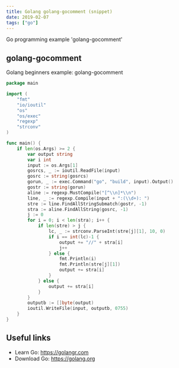 ```yaml
---
title: Golang golang-gocomment (snippet)
date: 2019-02-07
tags: ["go"]
---
```

Go programming example 'golang-gocomment'


## golang-gocomment

Golang beginners example: golang-gocomment

```go
package main

import (
	"fmt"
	"io/ioutil"
	"os"
	"os/exec"
	"regexp"
	"strconv"
)

func main() {
	if len(os.Args) >= 2 {
		var output string
		var i int
		input := os.Args[1]
		gosrcs, _ := ioutil.ReadFile(input)
		gosrc := string(gosrcs)
		gorun, _ := exec.Command("go", "build", input).Output()
		gostr := string(gorun)
		aline := regexp.MustCompile("[^\\n]*\\n")
		line, _ := regexp.Compile(input + ":(\\d+): ")
		stre := line.FindAllStringSubmatch(gostr, -1)
		stra := aline.FindAllString(gosrc, -1)
		j := 0
		for i = 0; i < len(stra); i++ {
			if len(stre) > j {
				lc, _ := strconv.ParseInt(stre[j][1], 10, 0)
				if i == int(lc)-1 {
					output += "//" + stra[i]
					j++
				} else {
					fmt.Println(i)
					fmt.Println(stre[j][1])
					output += stra[i]
				}
			} else {
				output += stra[i]
			}
		}
		outputb := []byte(output)
		ioutil.WriteFile(input, outputb, 0755)
	}
}

```

## Useful links

- Learn Go: https://golangr.com
- Download Go: https://golang.org
